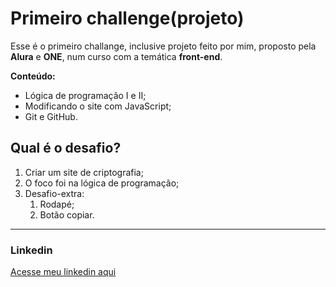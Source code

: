 # Primeiro challenge(projeto)
 Esse é o primeiro challange, inclusive projeto feito por mim, proposto pela **Alura** e **ONE**, num curso com a temática **front-end**.

 **Conteúdo:**
 * Lógica de programação I e II;
 * Modificando o site com JavaScript;
 * Git e GitHub.
 
## Qual é o desafio?
 1. Criar um site de criptografia;
 2. O foco foi na lógica de programação;
 3. Desafio-extra:
    1. Rodapé;
    2. Botão copiar. 
 ---
### Linkedin
[Acesse meu linkedin aqui](https://www.linkedin.com/in/caique-aparecido-rodrigues-de-sousa-80982b199)

 
